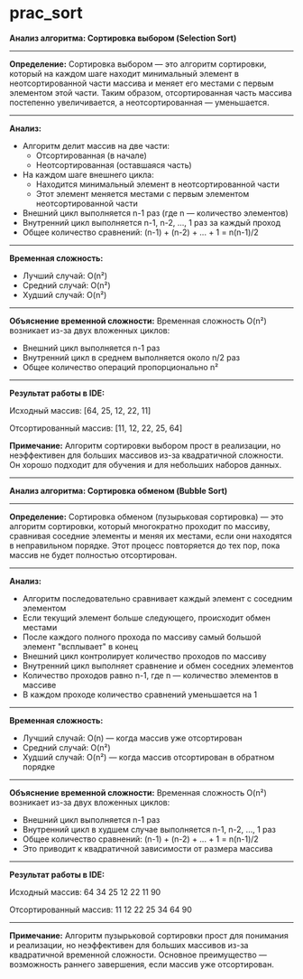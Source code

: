 # prac_sort
**Анализ алгоритма: Сортировка выбором (Selection Sort)**

---

**Определение:**
Сортировка выбором — это алгоритм сортировки, который на каждом шаге находит минимальный элемент в неотсортированной части массива и меняет его местами с первым элементом этой части. Таким образом, отсортированная часть массива постепенно увеличивается, а неотсортированная — уменьшается.

---

**Анализ:**
- Алгоритм делит массив на две части:
  - Отсортированная (в начале)
  - Неотсортированная (оставшаяся часть)
- На каждом шаге внешнего цикла:
  - Находится минимальный элемент в неотсортированной части
  - Этот элемент меняется местами с первым элементом неотсортированной части
- Внешний цикл выполняется n-1 раз (где n — количество элементов)
- Внутренний цикл выполняется n-1, n-2, ..., 1 раз за каждый проход
- Общее количество сравнений:
  (n-1) + (n-2) + ... + 1 = n(n-1)/2

---

**Временная сложность:**
- Лучший случай: O(n²)
- Средний случай: O(n²)
- Худший случай: O(n²)

---

**Объяснение временной сложности:**
Временная сложность O(n²) возникает из-за двух вложенных циклов:
- Внешний цикл выполняется n-1 раз
- Внутренний цикл в среднем выполняется около n/2 раз
- Общее количество операций пропорционально n²

---

**Результат работы в IDE:**

Исходный массив:
[64, 25, 12, 22, 11]

Отсортированный массив:
[11, 12, 22, 25, 64]

**Примечание:**
Алгоритм сортировки выбором прост в реализации, но неэффективен для больших массивов из-за квадратичной сложности. Он хорошо подходит для обучения и для небольших наборов данных.

---

**Анализ алгоритма: Сортировка обменом (Bubble Sort)**

---

**Определение:**
Сортировка обменом (пузырьковая сортировка) — это алгоритм сортировки, который многократно проходит по массиву, сравнивая соседние элементы и меняя их местами, если они находятся в неправильном порядке. Этот процесс повторяется до тех пор, пока массив не будет полностью отсортирован.

---

**Анализ:**
- Алгоритм последовательно сравнивает каждый элемент с соседним элементом
- Если текущий элемент больше следующего, происходит обмен местами
- После каждого полного прохода по массиву самый большой элемент "всплывает" в конец
- Внешний цикл контролирует количество проходов по массиву
- Внутренний цикл выполняет сравнение и обмен соседних элементов
- Количество проходов равно n-1, где n — количество элементов в массиве
- В каждом проходе количество сравнений уменьшается на 1

---

**Временная сложность:**
- Лучший случай: O(n) — когда массив уже отсортирован
- Средний случай: O(n²)
- Худший случай: O(n²) — когда массив отсортирован в обратном порядке

---

**Объяснение временной сложности:**
Временная сложность O(n²) возникает из-за двух вложенных циклов:
- Внешний цикл выполняется n-1 раз
- Внутренний цикл в худшем случае выполняется n-1, n-2, ..., 1 раз
- Общее количество сравнений: (n-1) + (n-2) + ... + 1 = n(n-1)/2
- Это приводит к квадратичной зависимости от размера массива

---

**Результат работы в IDE:**

Исходный массив:
64 34 25 12 22 11 90

Отсортированный массив:
11 12 22 25 34 64 90

---

**Примечание:**
Алгоритм пузырьковой сортировки прост для понимания и реализации, но неэффективен для больших массивов из-за квадратичной временной сложности. Основное преимущество — возможность раннего завершения, если массив уже отсортирован.
